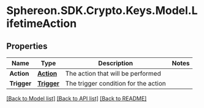 # Sphereon.SDK.Crypto.Keys.Model.LifetimeAction
## Properties

Name | Type | Description | Notes
------------ | ------------- | ------------- | -------------
**Action** | [**Action**](Action.md) | The action that will be performed | 
**Trigger** | [**Trigger**](Trigger.md) | The trigger condition for the action | 

[[Back to Model list]](../README.md#documentation-for-models) [[Back to API list]](../README.md#documentation-for-api-endpoints) [[Back to README]](../README.md)


